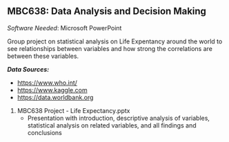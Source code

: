 ## MBC638: Data Analysis and Decision Making ##
*Software Needed*: Microsoft PowerPoint

Group project on statistical analysis on Life Expentancy around the world to see relationships between variables and how strong the correlations are between these variables.

***Data Sources:***  
- https://www.who.int/
- https://www.kaggle.com
- https://data.worldbank.org


1. MBC638 Project - Life Expectancy.pptx
    - Presentation with introduction, descriptive analysis of variables, statistical analysis on related variables, and all findings and conclusions
